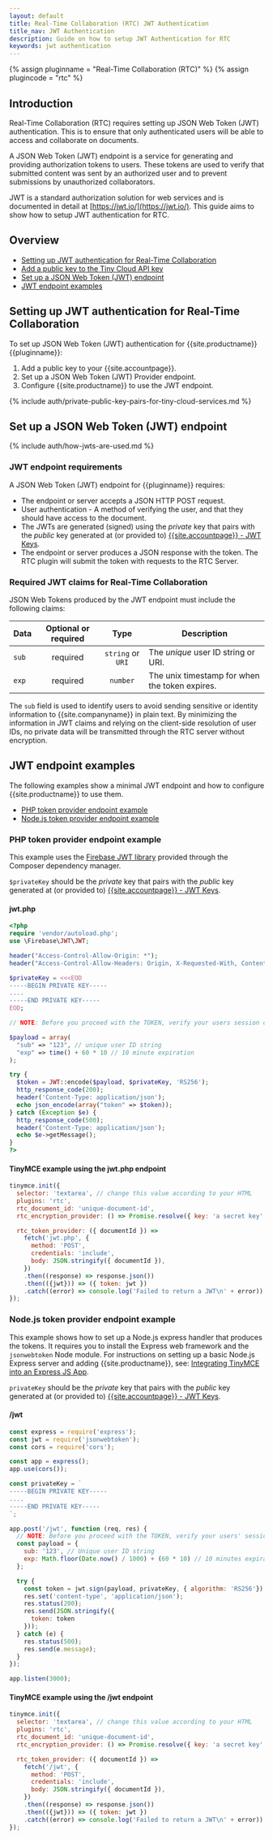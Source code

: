 ```yaml
---
layout: default
title: Real-Time Collaboration (RTC) JWT Authentication
title_nav: JWT Authentication
description: Guide on how to setup JWT Authentication for RTC
keywords: jwt authentication
---
```


{% assign pluginname = "Real-Time Collaboration (RTC)" %}
{% assign plugincode = "rtc" %}
## Introduction

Real-Time Collaboration (RTC) requires setting up JSON Web Token (JWT) authentication. This is to ensure that only authenticated users will be able to access and collaborate on documents.

A JSON Web Token (JWT) endpoint is a service for generating and providing authorization tokens to users. These tokens are used to verify that submitted content was sent by an authorized user and to prevent submissions by unauthorized collaborators.

JWT is a standard authorization solution for web services and is documented in detail at [https://jwt.io/](https://jwt.io/). This guide aims to show how to setup JWT authentication for RTC.

## Overview

- [Setting up JWT authentication for Real-Time Collaboration](#settingupjwtauthenticationforreal-timecollaboration)
- [Add a public key to the Tiny Cloud API key](#addapublickeytothetinycloudapikey)
- [Set up a JSON Web Token (JWT) endpoint](#setupajsonwebtokenjwtendpoint)
- [JWT endpoint examples](#jwtendpointexamples)

## Setting up JWT authentication for Real-Time Collaboration

To set up JSON Web Token (JWT) authentication for {{site.productname}} {{pluginname}}:

1. Add a public key to your {{site.accountpage}}.
1. Set up a JSON Web Token (JWT) Provider endpoint.
1. Configure {{site.productname}} to use the JWT endpoint.

{% include auth/private-public-key-pairs-for-tiny-cloud-services.md %}

## Set up a JSON Web Token (JWT) endpoint

{% include auth/how-jwts-are-used.md %}

### JWT endpoint requirements

A JSON Web Token (JWT) endpoint for {{pluginname}} requires:

- The endpoint or server accepts a JSON HTTP POST request.
- User authentication - A method of verifying the user, and that they should have access to the document.
- The JWTs are generated (signed) using the _private_ key that pairs with the _public_ key generated at (or provided to) [{{site.accountpage}} - JWT Keys]({{site.accountpageurl}}/jwt/).
- The endpoint or server produces a JSON response with the token. The RTC plugin will submit the token with requests to the RTC Server.

### Required JWT claims for Real-Time Collaboration

JSON Web Tokens produced by the JWT endpoint must include the following claims:

| Data | Optional or required | Type | Description |
|---|:---:|:---:|---|
| `sub` | required | `string` or `URI` | The _unique_ user ID string or URI. |
| `exp` | required | `number` | The unix timestamp for when the token expires. |

The `sub` field is used to identify users to avoid sending sensitive or identity information to {{site.companyname}} in plain text. By minimizing the information in JWT claims and relying on the client-side resolution of user IDs, no private data will be transmitted through the RTC server without encryption.

## JWT endpoint examples

The following examples show a minimal JWT endpoint and how to configure {{site.productname}} to use them.

- [PHP token provider endpoint example](#phptokenproviderendpointexample)
- [Node.js token provider endpoint example](#nodejstokenproviderendpointexample)

### PHP token provider endpoint example

This example uses the [Firebase JWT library](https://github.com/firebase/php-jwt) provided through the Composer dependency manager.

`$privateKey` should be the _private_ key that pairs with the _public_ key generated at (or provided to) [{{site.accountpage}} - JWT Keys]({{site.accountpageurl}}/jwt/).

#### jwt.php

```php
<?php
require 'vendor/autoload.php';
use \Firebase\JWT\JWT;

header("Access-Control-Allow-Origin: *");
header("Access-Control-Allow-Headers: Origin, X-Requested-With, Content-Type, Accept");

$privateKey = <<<EOD
-----BEGIN PRIVATE KEY-----
....
-----END PRIVATE KEY-----
EOD;

// NOTE: Before you proceed with the TOKEN, verify your users session or access.

$payload = array(
  "sub" => "123", // unique user ID string
  "exp" => time() + 60 * 10 // 10 minute expiration
);

try {
  $token = JWT::encode($payload, $privateKey, 'RS256');
  http_response_code(200);
  header('Content-Type: application/json');
  echo json_encode(array("token" => $token));
} catch (Exception $e) {
  http_response_code(500);
  header('Content-Type: application/json');
  echo $e->getMessage();
}
?>
```

#### TinyMCE example using the jwt.php endpoint

```js
tinymce.init({
  selector: 'textarea', // change this value according to your HTML
  plugins: 'rtc',
  rtc_document_id: 'unique-document-id',
  rtc_encryption_provider: () => Promise.resolve({ key: 'a secret key' }),

  rtc_token_provider: ({ documentId }) =>
    fetch('jwt.php', {
      method: 'POST',
      credentials: 'include',
      body: JSON.stringify({ documentId }),
    })
    .then((response) => response.json())
    .then(({jwt})) => ({ token: jwt })
    .catch((error) => console.log('Failed to return a JWT\n' + error))
});
```

### Node.js token provider endpoint example

This example shows how to set up a Node.js express handler that produces the tokens. It requires you to install the Express web framework and the `jsonwebtoken` Node module. For instructions on setting up a basic Node.js Express server and adding {{site.productname}}, see: [Integrating TinyMCE into an Express JS App]({{site.baseurl}}/integrations/expressjs/).

`privateKey` should be the _private_ key that pairs with the _public_ key generated at (or provided to) [{{site.accountpage}} - JWT Keys]({{site.accountpageurl}}/jwt/).

#### /jwt

```js
const express = require('express');
const jwt = require('jsonwebtoken');
const cors = require('cors');

const app = express();
app.use(cors());

const privateKey = `
-----BEGIN PRIVATE KEY-----
....
-----END PRIVATE KEY-----
`;

app.post('/jwt', function (req, res) {
  // NOTE: Before you proceed with the TOKEN, verify your users' session or access.
  const payload = {
    sub: '123', // Unique user ID string
    exp: Math.floor(Date.now() / 1000) + (60 * 10) // 10 minutes expiration
  };

  try {
    const token = jwt.sign(payload, privateKey, { algorithm: 'RS256'});
    res.set('content-type', 'application/json');
    res.status(200);
    res.send(JSON.stringify({
      token: token
    }));
  } catch (e) {
    res.status(500);
    res.send(e.message);
  }
});

app.listen(3000);
```

#### TinyMCE example using the /jwt endpoint

```js
tinymce.init({
  selector: 'textarea', // change this value according to your HTML
  plugins: 'rtc',
  rtc_document_id: 'unique-document-id',
  rtc_encryption_provider: () => Promise.resolve({ key: 'a secret key' }),

  rtc_token_provider: ({ documentId }) =>
    fetch('/jwt', {
      method: 'POST',
      credentials: 'include',
      body: JSON.stringify({ documentId }),
    })
    .then((response) => response.json())
    .then(({jwt})) => ({ token: jwt })
    .catch((error) => console.log('Failed to return a JWT\n' + error))
});
```
